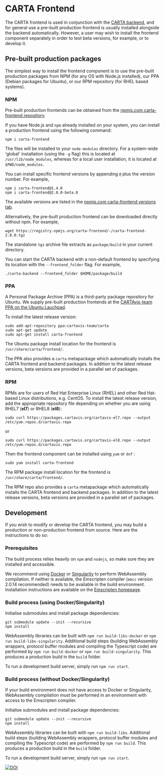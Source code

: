# CARTA Frontend
The CARTA frontend is used in conjunction with the [CARTA backend](https://github.com/CARTAvis/carta-backend), and for general use a pre-built production frontend is usually installed alongside the backend automatically. However, a user may wish to install the frontend component separately in order to test beta versions, for example, or to develop it.

## Pre-built production packages
The simplest way to install the frontend component is to use the pre-built production packages from NPM (for any OS with Node.js installed), our PPA (Debian packages for Ubuntu), or our RPM repository (for RHEL based systems).

### NPM

Pre-built production frontends can be obtained from the [npmjs.com carta-frontend repository](https://www.npmjs.com/package/carta-frontend?activeTab=explore).

If you have Node.js and `npm` already installed on your system, you can install a production frontend using the following command:

```
npm i carta-frontend
```
The files will be installed to your `node-modules` directory. For a system-wide 'global' installation (using the `-g` flag) this is located at `/usr/lib/node_modules`, whereas for a local user installation, it is located at `$PWD/node_modules`.

You can install specific frontend versions by appending `@` plus the version number. For example,
```
npm i carta-frontend@1.4.0
npm i carta-frontend@2.0.0-beta.0
```
The available versions are listed in the [npmjs.com carta-frontend versions tab](https://www.npmjs.com/package/carta-frontend?activeTab=versions).

Alternatively, the pre-built production frontend can be downloaded directly without npm. For example,
```
wget https://registry.npmjs.org/carta-frontend/-/carta-frontend-2.0.0.tgz
```
The standalone `tgz` archive file extracts as `package/build` in your current directory.

You can start the CARTA backend with a non-default frontend by specifying its location with the `--frontend_folder` flag. For example,
```
./carta-backend --frontend_folder $HOME/package/build
```

### PPA

A Personal Package Archive (PPA) is a third-party package repository for Ubuntu. We supply pre-built production frontends at the [CARTAvis-team PPA on the Ubuntu Lauchpad](https://launchpad.net/~cartavis-team/+archive/ubuntu/carta).

To install the latest release version:
```
sudo add-apt-repository ppa:cartavis-team/carta
sudo apt-get update
sudo apt-get install carta-frontend
```

The Ubuntu package install location for the frontend is `/usr/share/carta/frontend/`.

The PPA also provides a `carta` metapackage which automatically installs the CARTA frontend and backend packages. In addition to the latest release versions, beta versions are provided in a parallel set of packages.


### RPM

RPMs are for users of Red Hat Enterprise Linux (RHEL) and other Red Hat-based Linux distributions, e.g. CentOS. 
To install the latest release version, add the appropriate repository file depending on whether you are using RHEL7 (**el7**) or RHEL8 (**el8**):

```
sudo curl https://packages.cartavis.org/cartavis-el7.repo --output /etc/yum.repos.d/cartavis.repo
```
or
```
sudo curl https://packages.cartavis.org/cartavis-el8.repo --output /etc/yum.repos.d/cartavis.repo
```
Then the frontend component can be installed using `yum` or `dnf` :
```
sudo yum install carta-frontend
```
The RPM package install location for the frontend is `/usr/share/carta/frontend/`.

The RPM repo also provides a `carta` metapackage which automatically installs the CARTA frontend and backend packages. In addition to the latest release versions, beta versions are provided in a parallel set of packages.


## Development

If you wish to modify or develop the CARTA frontend, you may build a production or non-production frontend from source. Here are the instructions to do so:

### Prerequisites

The build process relies heavily on `npm` and `nodejs`, so make sure they are installed and accessible.

We recommend using [Docker](https://www.docker.com) or [Singularity](https://singularity.lbl.gov/index.html) to perform WebAssembly compilation. If neither is available, the Emscripten compiler (`emcc` version 2.0.14 recommended) needs to be available in the build environment. Installation instructions are available on the [Emscripten homepage](https://emscripten.org/docs/getting_started/downloads.html).

### Build process (using Docker/Singularity)
Initialise submodules and install package dependencies:
```
git submodule update --init --recursive
npm install
```
WebAssembly libraries can be built with `npm run build-libs-docker` or `npm run build-libs-singularity`.
Additional build steps (building WebAssembly wrappers, protocol buffer modules and compiling the Typescript code) are performed by `npm run build-docker` or `npm run build-singularity`. This produces a production build in the `build` folder.

To run a development build server, simply run `npm run start`. 

### Build process (without Docker/Singularity)
If your build environment does not have access to Docker or Singularity, WebAssembly compilation must be performed in an environment with access to the Emscripten compiler. 

Initialise submodules and install package dependencies:
```
git submodule update --init --recursive
npm install
```

WebAssembly libraries can be built with `npm run build-libs`.
Additional build steps (building WebAssembly wrappers, protocol buffer modules and compiling the Typescript code) are performed by `npm run build`. This produces a production build in the `build` folder.

To run a development build server, simply run `npm run start`. 

[![DOI](https://zenodo.org/badge/DOI/10.5281/zenodo.3377984.svg)](https://doi.org/10.5281/zenodo.3377984)


